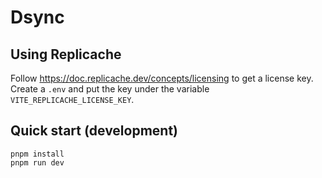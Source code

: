 # Dsync

## Using Replicache

Follow <https://doc.replicache.dev/concepts/licensing> to get a license key. Create a `.env` and put the key under the variable `VITE_REPLICACHE_LICENSE_KEY`.

## Quick start (development)

```console
pnpm install
pnpm run dev
```
